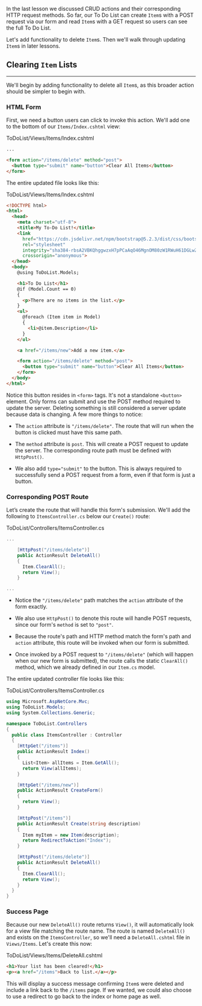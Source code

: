 In the last lesson we discussed CRUD actions and their corresponding HTTP request methods. So far, our To Do List can create `Item`s with a POST request via our form and read `Item`s with a GET request so users can see the full To Do List.

Let's add functionality to delete `Item`s. Then we'll walk through updating `Item`s in later lessons.

## Clearing `Item` Lists
---

We'll begin by adding functionality to delete all `Item`s, as this broader action should be simpler to begin with.

### HTML Form

First, we need a button users can click to invoke this action. We'll add one to the bottom of our `Items/Index.cshtml` view:

<div class="filename">ToDoList/Views/Items/Index.cshtml</div>

```html
...

<form action="/items/delete" method="post">
  <button type="submit" name="button">Clear All Items</button>
</form>
```

The entire updated file looks like this:

<div class="filename">ToDoList/Views/Items/Index.cshtml</div>

```html
<!DOCTYPE html>
<html>
  <head>
    <meta charset="utf-8">
    <title>My To-Do List!</title>
    <link 
      href="https://cdn.jsdelivr.net/npm/bootstrap@5.2.3/dist/css/bootstrap.min.css" 
      rel="stylesheet" 
      integrity="sha384-rbsA2VBKQhggwzxH7pPCaAqO46MgnOM80zW1RWuH61DGLwZJEdK2Kadq2F9CUG65" 
      crossorigin="anonymous">
  </head>
  <body>
    @using ToDoList.Models;

    <h1>To Do List</h1>
    @if (Model.Count == 0)
    {
      <p>There are no items in the list.</p>
    }
    <ul>
      @foreach (Item item in Model)
      {
        <li>@item.Description</li>
      }
    </ul>

    <a href="/items/new">Add a new item.</a>

    <form action="/items/delete" method="post">
      <button type="submit" name="button">Clear All Items</button>
    </form>
  </body>
</html>
```

Notice this button resides in `<form>` tags. It's not a standalone `<button>` element. Only forms can submit and use the POST method required to update the server. Deleting something is still considered a server update because data is changing. A few more things to notice:

* The `action` attribute is `"/items/delete"`. The route that will run when the button is clicked must have this same path.

* The `method` attribute is `post`. This will create a POST request to update the server. The corresponding route path must be defined with `HttpPost()`.

* We also add `type="submit"` to the button. This is always required to successfully send a POST request from a form, even if that form is just a button.

### Corresponding POST Route

Let’s create the route that will handle this form's submission. We'll add the following to `ItemsController.cs` below our `Create()` route:

<div class="filename">ToDoList/Controllers/ItemsController.cs</div>

```csharp
...

    [HttpPost("/items/delete")]
    public ActionResult DeleteAll()
    {
      Item.ClearAll();
      return View();
    }

...
```

* Notice the `"/items/delete"` path matches the `action` attribute of the form exactly.

* We also use `HttpPost()` to denote this route will handle POST requests, since our form's `method` is set to `"post"`.

* Because the route's path and HTTP method match the form's path and `action` attribute, this route will be invoked when our form is submitted.

* Once invoked by a POST request to `"/items/delete"` (which will happen when our new form is submitted), the route calls the static `ClearAll()` method, which we already defined in our `Item.cs` model.

The entire updated controller file looks like this:

<div class="filename">ToDoList/Controllers/ItemsController.cs</div>

```csharp
using Microsoft.AspNetCore.Mvc;
using ToDoList.Models;
using System.Collections.Generic;

namespace ToDoList.Controllers
{
  public class ItemsController : Controller
  {
    [HttpGet("/items")]
    public ActionResult Index()
    {
      List<Item> allItems = Item.GetAll();
      return View(allItems);
    }

    [HttpGet("/items/new")]
    public ActionResult CreateForm()
    {
      return View();
    }

    [HttpPost("/items")]
    public ActionResult Create(string description)
    {
      Item myItem = new Item(description);
      return RedirectToAction("Index");
    }

    [HttpPost("/items/delete")]
    public ActionResult DeleteAll()
    {
      Item.ClearAll();
      return View();
    }
  }
}
```

### Success Page

Because our new `DeleteAll()` route returns `View()`, it will automatically look for a view file matching the route name. The route is named `DeleteAll()` and exists on the `ItemsController`, so we'll need a `DeleteAll.cshtml` file in `Views/Items`. Let's create this now:

<div class="filename">ToDoList/Views/Items/DeleteAll.cshtml</div>

```html
<h1>Your list has been cleared!</h1>
<p><a href="/items">Back to list.</a></p>
```

This will display a success message confirming `Item`s were deleted and include a link back to the `/items` page. If we wanted, we could also choose to use a redirect to go back to the index or home page as well.